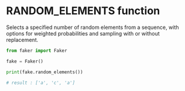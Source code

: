 # **RANDOM_ELEMENTS** function

Selects a specified number of random elements from a sequence, with options for weighted probabilities and sampling with or without replacement.

```py
from faker import Faker

fake = Faker()

print(fake.random_elements())

# result : ['a', 'c', 'a']
```
